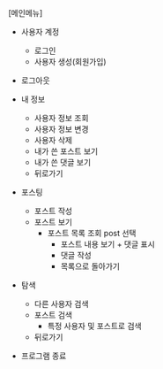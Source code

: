 [메인메뉴]

- 사용자 계정

  - 로그인
  - 사용자 생성(회원가입)

- 로그아웃

- 내 정보

  - 사용자 정보 조회
  - 사용자 정보 변경
  - 사용자 삭제
  - 내가 쓴 포스트 보기
  - 내가 쓴 댓글 보기
  - 뒤로가기

- 포스팅

  - 포스트 작성
  - 포스트 보기
    - 포스트 목록 조회
      post 선택
      - 포스트 내용 보기 + 댓글 표시
      - 댓글 작성
      - 목록으로 돌아가기

- 탐색

  - 다른 사용자 검색
  - 포스트 검색
    - 특정 사용자 및 포스트로 검색
  - 뒤로가기

- 프로그램 종료
